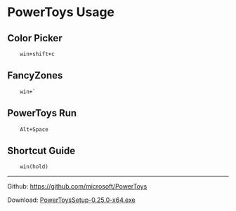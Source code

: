 # PowerToys Usage

## Color Picker

		win+shift+c

## FancyZones

		win+`

## PowerToys Run

		Alt+Space

## Shortcut Guide

		win(hold)

---

Github: https://github.com/microsoft/PowerToys

Download:  [PowerToysSetup-0.25.0-x64.exe](PowerToysSetup-0.25.0-x64.exe) 